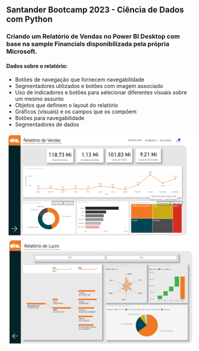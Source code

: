 ## Santander Bootcamp 2023 - Ciência de Dados com Python
### Criando um Relatório de Vendas no Power BI Desktop com base na sample Financials disponibilizada pela própria Microsoft.

#### Dados sobre o relatório: 
- Botões de navegação que fornecem navegabilidade 
- Segmentadores utilizados e botões com imagem associado 
- Uso de indicadores e botões para selecionar diferentes visuais sobre um mesmo assunto
- Objetos que definem o layout do relatório 
- Gráficos (visuais) e os campos que os compõem 
- Botões para navegabilidade 
- Segmentadores de dados 




<p float="left">

 <img src="https://github.com/TalitaSalless/desafio_powerbi01/blob/main/Captura%20de%20tela%202023-10-07%20184050.png" width="500" />

 <img src="https://github.com/TalitaSalless/desafio_powerbi01/blob/main/Captura%20de%20tela%202023-10-07%20184101.png" width="500" /> 

</p>
